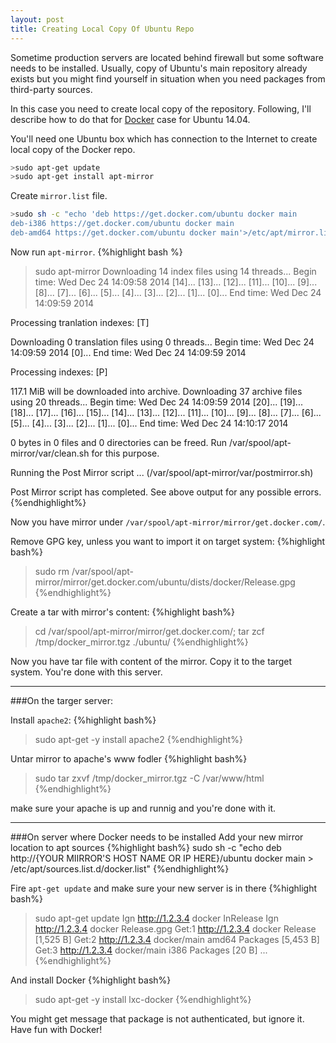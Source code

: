 ```yaml
---
layout: post
title: Creating Local Copy Of Ubuntu Repo
---
```

Sometime production servers are located behind firewall but some software needs to be installed. Usually, copy of Ubuntu's main repository already exists but you might find yourself in situation when you need packages from third-party sources.

In this case you need to create local copy of the repository. Following, I'll describe how to do that for [Docker](http://www.docker.com/) case for Ubuntu 14.04.

You'll need one Ubuntu box which has connection to the Internet to create local copy of the Docker repo.

```bash
>sudo apt-get update
>sudo apt-get install apt-mirror
```

Create ```mirror.list``` file.

```bash
>sudo sh -c "echo 'deb https://get.docker.com/ubuntu docker main
deb-i386 https://get.docker.com/ubuntu docker main
deb-amd64 https://get.docker.com/ubuntu docker main'>/etc/apt/mirror.list"
```

Now run ```apt-mirror```.
{%highlight bash %}
>sudo apt-mirror
Downloading 14 index files using 14 threads...
Begin time: Wed Dec 24 14:09:58 2014
[14]... [13]... [12]... [11]... [10]... [9]... [8]... [7]... [6]... [5]... [4]... [3]... [2]... [1]... [0]...
End time: Wed Dec 24 14:09:59 2014

Processing tranlation indexes: [T]

Downloading 0 translation files using 0 threads...
Begin time: Wed Dec 24 14:09:59 2014
[0]...
End time: Wed Dec 24 14:09:59 2014

Processing indexes: [P]

117.1 MiB will be downloaded into archive.
Downloading 37 archive files using 20 threads...
Begin time: Wed Dec 24 14:09:59 2014
[20]... [19]... [18]... [17]... [16]... [15]... [14]... [13]... [12]... [11]... [10]... [9]... [8]... [7]... [6]... [5]... [4]... [3]... [2]... [1]... [0]...
End time: Wed Dec 24 14:10:17 2014

0 bytes in 0 files and 0 directories can be freed.
Run /var/spool/apt-mirror/var/clean.sh for this purpose.

Running the Post Mirror script ...
(/var/spool/apt-mirror/var/postmirror.sh)


Post Mirror script has completed. See above output for any possible errors.
{%endhighlight%}

Now you have mirror under ```/var/spool/apt-mirror/mirror/get.docker.com/```.

Remove GPG key, unless you want to import it on target system:
{%highlight bash%}
>sudo rm /var/spool/apt-mirror/mirror/get.docker.com/ubuntu/dists/docker/Release.gpg
{%endhighlight%}

Create a tar with mirror's content:
{%highlight bash%}
>cd /var/spool/apt-mirror/mirror/get.docker.com/; tar zcf /tmp/docker_mirror.tgz ./ubuntu/
{%endhighlight%}

Now you have tar file with content of the mirror. Copy it to the target system.
You're done with this server.

___

###On the targer server:

Install ```apache2```:
{%highlight bash%}
>sudo apt-get -y install apache2
{%endhighlight%}

Untar mirror to apache's www fodler
{%highlight bash%}
>sudo tar zxvf /tmp/docker_mirror.tgz -C /var/www/html
{%endhighlight%}

make sure your apache is up and runnig and you're done with it.

---

###On server where Docker needs to be installed
Add your new mirror location to apt sources
{%highlight bash%}
sudo sh -c "echo deb http://{YOUR MIIRROR'S HOST NAME OR IP HERE}/ubuntu docker main > /etc/apt/sources.list.d/docker.list"
{%endhighlight%}

Fire ```apt-get update``` and make sure your new server is in there
{%highlight bash%}
>sudo apt-get update
Ign http://1.2.3.4 docker InRelease
Ign http://1.2.3.4 docker Release.gpg
Get:1 http://1.2.3.4 docker Release [1,525 B]
Get:2 http://1.2.3.4 docker/main amd64 Packages [5,453 B]
Get:3 http://1.2.3.4 docker/main i386 Packages [20 B] 
...
{%endhighlight%}

And install Docker
{%highlight bash%}
>sudo apt-get -y install lxc-docker
{%endhighlight%}


You might get message that package is not authenticated, but ignore it.
Have fun with Docker!